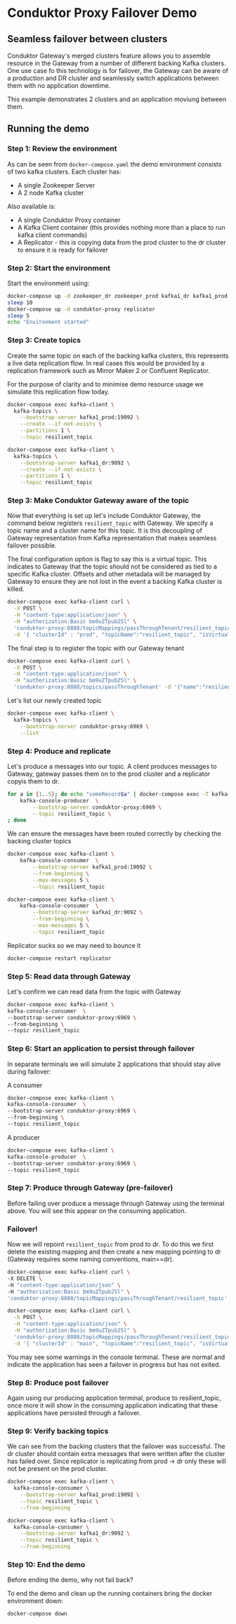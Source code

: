 # Conduktor Proxy Failover Demo

## Seamless failover between clusters

Conduktor Gateway's merged clusters feature allows you to assemble resource in the Gateway from a number of different backing Kafka clusters. One use case fo this technology is for failover, the Gateway can be aware of a production and DR cluster and seamlessly switch applications between them with no application downtime.

This example demonstrates 2 clusters and an application moviung between them.

## Running the demo

### Step 1: Review the environment

As can be seen from `docker-compose.yaml` the demo environment consists of two kafka clusters. Each cluster has:

  * A single Zookeeper Server
  * A 2 node Kafka cluster

Also available is:

  * A single Conduktor Proxy container
  * A Kafka Client container (this provides nothing more than a place to run kafka client commands)
  * A Replicator - this is copying data from the prod cluster to the dr cluster to ensure it is ready for failover

### Step 2: Start the environment

Start the environment using:

```bash
docker-compose up -d zookeeper_dr zookeeper_prod kafka1_dr kafka1_prod kafka2_dr kafka2_prod kafka-client
sleep 10
docker-compose up -d conduktor-proxy replicator
sleep 5
echo "Environment started"
```

### Step 3: Create topics

Create the same topic on each of the backing kafka clusters, this represents a live data replication flow. In real cases this would be provided by a replication framework such as Mirror Maker 2 or Confluent Replicator.

For the purpose of clarity and to minimise demo resource usage we simulate this replication flow today.

```bash
docker-compose exec kafka-client \
  kafka-topics \
    --bootstrap-server kafka1_prod:19092 \
    --create --if-not-exists \
    --partitions 1 \
    --topic resilient_topic
```

```bash
docker-compose exec kafka-client \
  kafka-topics \
    --bootstrap-server kafka1_dr:9092 \
    --create --if-not-exists \
    --partitions 1 \
    --topic resilient_topic
```

### Step 3: Make Conduktor Gateway aware of the topic

Now that everything is set up let's include Conduktor Gateway, the command below registers `resilient_topic` with Gateway. We specify a topic name and a cluster name for this topic. It is this decoupling of Gateway representation from Kafka representation that makes seamless failover possible.

The final configuration option is flag to say this is a virtual topic. This indicates to Gateway that the topic should not be considered as tied to a specific Kafka cluster. Offsets and other metadata will be managed by Gateway to ensure they are not lost in the event a backing Kafka cluster is killed.

```bash
docker-compose exec kafka-client curl \
  -X POST \
  -H "content-type:application/json" \
  -H "authorization:Basic bm9uZTpub25l" \
  'conduktor-proxy:8888/topicMappings/passThroughTenant/resilient_topic' \
  -d '{ "clusterId" : "prod", "topicName":"resilient_topic", "isVirtual": true}' 
```
The final step is to register the topic with our Gateway tenant

```bash
docker-compose exec kafka-client curl \
  -X POST \
  -H "content-type:application/json" \
  -H "authorization:Basic bm9uZTpub25l" \
  'conduktor-proxy:8888/topics/passThroughTenant' -d '{"name":"resilient_topic"}'
```

Let's list our newly created topic

```bash
docker-compose exec kafka-client \
  kafka-topics \
    --bootstrap-server conduktor-proxy:6969 \
    --list
```

### Step 4: Produce and replicate

Let's produce a messages into our topic. A client produces messages to Gateway, gateway passes them on to the prod cluster and a replicator copyis them to dr.

```bash
for a in {1..5}; do echo "someRecord$a" | docker-compose exec -T kafka-client \
    kafka-console-producer  \
        --bootstrap-server conduktor-proxy:6969 \
        --topic resilient_topic \
; done
```

We can ensure the messages have been routed correctly by checking the backing cluster topics

```bash
docker-compose exec kafka-client \
    kafka-console-consumer  \
        --bootstrap-server kafka1_prod:19092 \
        --from-beginning \
        --max-messages 5 \
        --topic resilient_topic 
```

```bash
docker-compose exec kafka-client \
    kafka-console-consumer  \
        --bootstrap-server kafka1_dr:9092 \
        --from-beginning \
        --max-messages 5 \
        --topic resilient_topic 
```

Replicator sucks so we may need to bounce it

```bash
docker-compose restart replicator
```

### Step 5: Read data through Gateway

Let's confirm we can read data from the topic with Gateway

```bash
docker-compose exec kafka-client \
kafka-console-consumer  \
--bootstrap-server conduktor-proxy:6969 \
--from-beginning \
--topic resilient_topic
```
### Step 6: Start an application to persist through failover

In separate terminals we will simulate 2 applications that should stay alive during failover:

A consumer

```bash
docker-compose exec kafka-client \
kafka-console-consumer  \
--bootstrap-server conduktor-proxy:6969 \
--from-beginning \
--topic resilient_topic
```
A producer

```bash
docker-compose exec kafka-client \
kafka-console-producer  \
--bootstrap-server conduktor-proxy:6969 \
--topic resilient_topic
````

### Step 7: Produce through Gateway (pre-failover)

Before failing over produce a message through Gateway using the terminal above. You will see this appear on the consuming application.

### Failover!

Now we will repoint `resilient_topic` from prod to dr. To do this we first delete the existing mapping and then create a new mapping pointing to dr (Gateway requires some naming conventions, main==dr). 

```bash
docker-compose exec kafka-client curl \
-X DELETE \
-H "content-type:application/json" \
-H "authorization:Basic bm9uZTpub25l" \
'conduktor-proxy:8888/topicMappings/passThroughTenant/resilient_topic'
```

```bash
docker-compose exec kafka-client curl \
  -X POST \
  -H "content-type:application/json" \
  -H "authorization:Basic bm9uZTpub25l" \
  'conduktor-proxy:8888/topicMappings/passThroughTenant/resilient_topic' \
  -d '{ "clusterId" : "main", "topicName":"resilient_topic", "isVirtual": true}' 
```

You may see some warnings in the console terminal. These are normal and indicate the application has seen a failover in progress but has not exited.

### Step 8: Produce post failover

Again using our producing application terminal, produce to resilient_topic, once more it will show in the consuming application indicating that these applications have persisted through a failover. 

### Step 9: Verify backing topics

We can see from the backing clusters that the failover was successful. The dr cluster should contain extra messages that were written after the cluster has failed over. Since replicator is replicating from prod -> dr only these will not be present on the prod cluster.

```bash
docker-compose exec kafka-client \
  kafka-console-consumer \
    --bootstrap-server kafka1_prod:19092 \
    --topic resilient_topic \
    --from-beginning 
```

```bash
docker-compose exec kafka-client \
  kafka-console-consumer \
    --bootstrap-server kafka1_dr:9092 \
    --topic resilient_topic \
    --from-beginning 
```

### Step 10: End the demo

Before ending the demo, why not fail back?

To end the demo and clean up the running containers bring the docker environment down:

```bash
docker-compose down
```